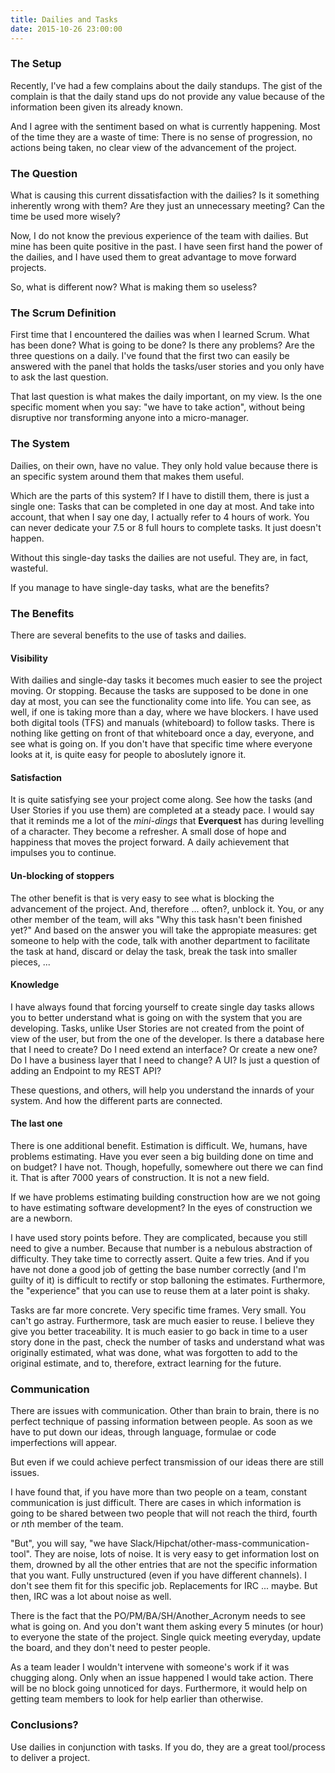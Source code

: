 ```yaml
---
title: Dailies and Tasks
date: 2015-10-26 23:00:00
---
```


### The Setup

Recently, I've had a few complains about the daily standups. The gist of the complain is that the daily stand ups do not provide any value because of the information been given its already known.

And I agree with the sentiment based on what is currently happening. Most of the time they are a waste of time: There is no sense of progression, no actions being taken, no clear view of the advancement of the project.

### The Question

What is causing this current dissatisfaction with the dailies? Is it something inherently wrong with them? Are they just an unnecessary meeting? Can the time be used more wisely?

Now, I do not know the previous experience of the team with dailies. But mine has been quite positive in the past. I have seen first hand the power of the dailies, and I have used them to great advantage to move forward projects.

So, what is different now? What is making them so useless?

### The Scrum Definition

First time that I encountered the dailies was when I learned Scrum. What has been done? What is going to be done? Is there any problems? Are the three questions on a daily. I've found that the first two can easily be answered with the panel that holds the tasks/user stories and you only have to ask the last question.

That last question is what makes the daily important, on my view. Is the one specific moment when you say: "we have to take action", without being disruptive nor transforming anyone into a micro-manager.

### The System

Dailies, on their own, have no value. They only hold value because there is an specific system around them that makes them useful.

Which are the parts of this system? If I have to distill them, there is just a single one: Tasks that can be completed in one day at most. And take into account, that when I say one day, I actually refer to 4 hours of work. You can never dedicate your 7.5 or 8 full hours to complete tasks. It just doesn't happen.

Without this single-day tasks the dailies are not useful. They are, in fact, wasteful.

If you manage to have single-day tasks, what are the benefits?

### The Benefits

There are several benefits to the use of tasks and dailies.

#### Visibility

With dailies and single-day tasks it becomes much easier to see the project moving. Or stopping. Because the tasks are supposed to be done in one day at most, you can see the functionality come into life. You can see, as well, if one is taking more than a day, where we have blockers.
I have used both digital tools (TFS) and manuals (whiteboard) to follow tasks. There is nothing like getting on front of that whiteboard once a day, everyone, and see what is going on. If you don't have that specific time where everyone looks at it, is quite easy for people to aboslutely ignore it.

#### Satisfaction

It is quite satisfying see your project come along. See how the tasks (and User Stories if you use them) are completed at a steady pace. I would say that it reminds me a lot of the *mini-dings* that **Everquest** has during levelling of a character. They become a refresher. A small dose of hope and happiness that moves the project forward. A daily achievement that impulses you to continue.

#### Un-blocking of stoppers

The other benefit is that is very easy to see what is blocking the advancement of the project. And, therefore ... often?, unblock it. You, or any other member of the team, will aks "Why this task hasn't been finished yet?" And based on the answer you will take the appropiate measures: get someone to help with the code, talk with another department to facilitate the task at hand, discard or delay the task, break the task into smaller pieces, ...

#### Knowledge

I have always found that forcing yourself to create single day tasks allows you to better understand what is going on with the system that you are developing. Tasks, unlike User Stories are not created from the point of view of the user, but from the one of the developer. Is there a database here that I need to create? Do I need extend an interface? Or create a new one? Do I have a business layer that I need to change? A UI? Is just a question of adding an Endpoint to my REST API?

These questions, and others, will help you understand the innards of your system. And how the different parts are connected.

#### The last one
There is one additional benefit. Estimation is difficult. We, humans, have problems estimating. Have you ever seen a big building done on time and on budget? I have not. Though, hopefully, somewhere out there we can find it. That is after 7000 years of construction. It is not a new field.

If we have problems estimating building construction how are we not going to have estimating software development? In the eyes of construction we are a newborn.

I have used story points before. They are complicated, because you still need to give a number. Because that number is a nebulous abstraction of difficulty. They take time to correctly assert. Quite a few tries. And if you have not done a good job of getting the base number correctly (and I'm guilty of it) is difficult to rectify or stop balloning the estimates. Furthermore, the "experience" that you can use to reuse them at a later point is shaky.

Tasks are far more concrete. Very specific time frames. Very small. You can't go astray. Furthermore, task are much easier to reuse.  I believe they give you better traceability. It is much easier to go back in time to a user story done in the past, check the number of tasks and understand what was originally estimated, what was done, what was forgotten to add to the original estimate, and to, therefore, extract learning for the future.

### Communication

There are issues with communication. Other than brain to brain, there is no perfect technique of passing information between people. As soon as we have to put down our ideas, through language, formulae or code imperfections will appear.

But even if we could achieve perfect transmission of our ideas there are still issues.

I have found that, if you have more than two people on a team, constant communication is just difficult. There are cases in which information is going to be shared between two people that will not reach the third, fourth or *n*th member of the team.

"But", you will say, "we have Slack/Hipchat/other-mass-communication-tool". They are noise, lots of noise. It is very easy to get information lost on them, drowned by all the other entries that are not the specific information that you want. Fully unstructured (even if you have different channels). I don't see them fit for this specific job. Replacements for IRC ... maybe. But then, IRC was a lot about noise as well.

There is the fact that the PO/PM/BA/SH/Another_Acronym needs to see what is going on. And you don't want them asking every 5 minutes (or hour) to everyone the state of the project. Single quick meeting everyday, update the board, and they don't need to pester people.

As a team leader I wouldn't intervene with someone's work if it was chugging along. Only when an issue happened I would take action. There will be no block going unnoticed for days. Furthermore, it would help on getting team members to look for help earlier than otherwise.

### Conclusions?

Use dailies in conjunction with tasks. If you do, they are a great tool/process to deliver a project.
